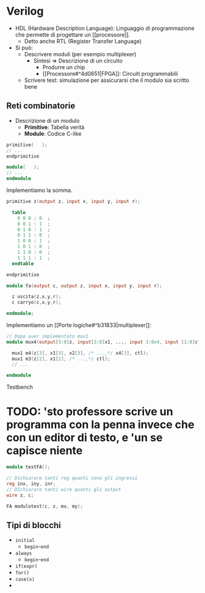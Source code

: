 # Verilog

- HDL (Hardware Description Language): Linguaggio di programmazione che permette di progettare un [[processore]].
	- Detto anche RTL (Register Transfer Language)
- Si può:
	- Descrivere moduli (per esempio multiplexer)
		- Sintesi ⇒ Descrizione di un circuito
			- Produrre un chip
			- [[Processore#^4d0651|FPGA]]: Circuiti programmabili
	- Scrivere test: simulazione per assicurarsi che il modulo sia scritto bene

## Reti combinatorie

- Descrizione di un modulo
	- **Primitive**: Tabella verità
	- **Module**: Codice C-like

```verilog
primitive(   );
// ...
endprimitive

module(   );
// ...
endmodule
```

Implementiamo la somma.

```verilog
primitive z(output z, input x, input y, input r);

  table
    0 0 0 : 0  ;
    0 0 1 : 1  ;
    0 1 0 : 1  ;
    0 1 1 : 0  ;
    1 0 0 : 1  ;
    1 0 1 : 0  ;
    1 1 0 : 0  ;
    1 1 1 : 1  ;
  endtable

endprimitive

module fa(output c, output z, input x, input y, input r);

  z uscita(z,x,y,r);
  c carryo(c,x,y,r);

endmodule;
```



Implementiamo un [[Porte logiche#^b31833|multiplexer]]:

```verilog
// Dopo aver implementato mux1
module mux4(output[3:0]z, input[3:0]x1, ..., input 3:0x4, input [1:0]ctl);

  mux1 m4(z[3], x1[3], x2[3], /* ...,*/ x4[3], ctl);
  mux1 m3(z[2], x1[2], /* ...,*/ ctl);
  // ...

endmodule
```

Testbench

# TODO: 'sto professore scrive un programma con la penna invece che con un editor di testo, e 'un se capisce niente

```verilog
module testFA();

// Dichiarare tanti reg quanti sono gli ingressi
reg inx, iny, inr;
// DIchiarare tanti wire quanti gli output
wire z, c;

FA modulotest(c, z, mx, my);

```

## Tipi di blocchi
- `initial`
	- `begin`-`end`
- `always`
	- `begin`-`end`
- `if(expr)`
- `for()`
- `case(x)`
- 